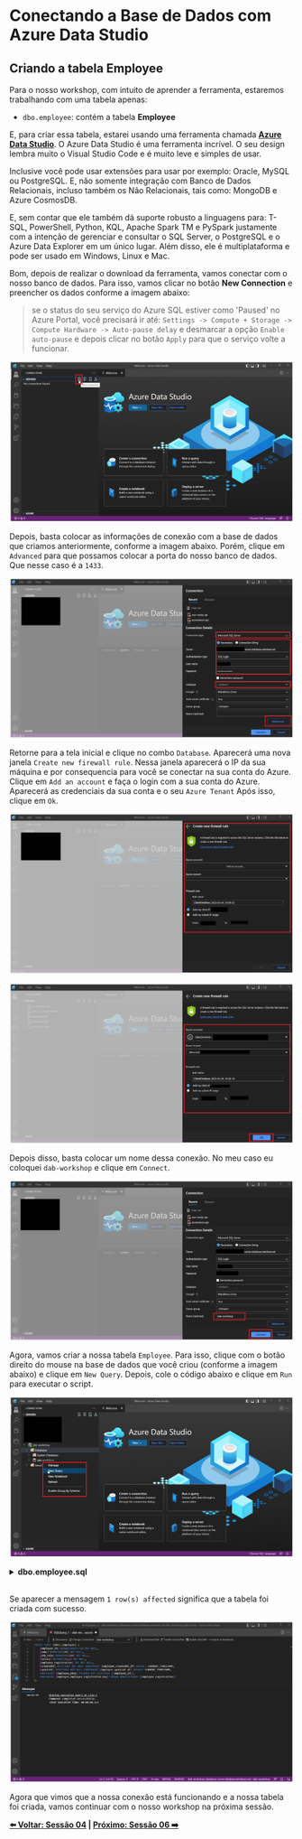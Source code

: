 # Conectando a Base de Dados com Azure Data Studio

## Criando a tabela Employee

Para o nosso workshop, com intuito de aprender a ferramenta, estaremos trabalhando com uma tabela apenas:

* `dbo.employee`: contém a tabela **Employee**

E, para criar essa tabela, estarei usando uma ferramenta chamada **[Azure Data Studio](https://azure.microsoft.com/products/data-studio/?WT.mc_id=javascript-75515-gllemos)**. O Azure Data Studio é uma ferramenta incrível. O seu design lembra muito o Visual Studio Code e é muito leve e simples de usar. 

Inclusive você pode usar extensões para usar por exemplo: Oracle, MySQL ou PostgreSQL. E, não somente integração com Banco de Dados Relacionais, incluso também os Não Relacionais, tais como: MongoDB e Azure CosmosDB. 

E, sem contar que ele também dá suporte robusto a linguagens para: T-SQL, PowerShell, Python, KQL, Apache Spark TM e PySpark justamente com a intenção de gerenciar e consultar o SQL Server, o PostgreSQL e o Azure Data Explorer em um único lugar. Além disso, ele é multiplataforma e pode ser usado em Windows, Linux e Mac.

Bom, depois de realizar o download da ferramenta, vamos conectar com o nosso banco de dados. Para isso, vamos clicar no botão **New Connection** e preencher os dados conforme a imagem abaixo:

> se o status do seu serviço do Azure SQL estiver como 'Paused' no Azure Portal, você precisará ir até: `Settings -> Compute + Storage -> Compute Hardware -> Auto-pause delay` e desmarcar a opção `Enable auto-pause` e depois clicar no botão `Apply` para que o serviço volte a funcionar.

![Azure Data Studio](./../../workshop-images/image-10.jpg)

Depois, basta colocar as informações de conexão com a base de dados que criamos anteriormente, conforme a imagem abaixo. Porém, clique em `Advanced` para que possamos colocar a porta do nosso banco de dados. Que nesse caso é a `1433`.

![Azure Data Studio](./../../workshop-images/image-11.jpg)

Retorne para a tela inicial e clique no combo `Database`. Aparecerá uma nova janela `Create new firewall rule`. Nessa janela aparecerá o IP da sua máquina e por consequencia para você se conectar na sua conta do Azure. Clique em `Add an account` e faça o login com a sua conta do Azure. Aparecerá as credenciais da sua conta e o seu `Azure Tenant` Após isso, clique em `Ok`.

![Azure Data Studio](./../../workshop-images/image-12.jpg)

![Azure Data Studio](./../../workshop-images/image-13.jpg)

Depois disso, basta colocar um nome dessa conexão. No meu caso eu coloquei `dab-workshop` e clique em `Connect`.

![Azure Data Studio](./../../workshop-images/image-14.jpg)

Agora, vamos criar a nossa tabela `Employee`. Para isso, clique com o botão direito do mouse na base de dados que você criou (conforme a imagem abaixo) e clique em `New Query`. Depois, cole o código abaixo e clique em `Run` para executar o script.

![Azure Data Studio](./../../workshop-images/image-15.jpg)

<details><summary><b>dbo.employee.sql</b></summary>
<br/>

```sql
CREATE TABLE [dbo].[employees] (
    [employee_id] UNIQUEIDENTIFIER NOT NULL,
    [name] NVARCHAR(100) NOT NULL,
    [job_role] NVARCHAR(100) NOT NULL,
    [salary] DECIMAL(12,2) NOT NULL,
    [employee_registration] INT NOT NULL,
    [createdAt] DATETIME2 NOT NULL CONSTRAINT [Employee_createdAt_df] DEFAULT CURRENT_TIMESTAMP,
    [updateAt] DATETIME2 NOT NULL CONSTRAINT [Employee_updateAt_df] DEFAULT CURRENT_TIMESTAMP,
    CONSTRAINT [Employee_pkey] PRIMARY KEY CLUSTERED ([employee_id]),
    CONSTRAINT [Employee_employee_registration_key] UNIQUE NONCLUSTERED ([employee_registration])
);
```
</details>
<br/>

Se aparecer a mensagem `1 row(s) affected` significa que a tabela foi criada com sucesso.

![Azure Data Studio](./../../workshop-images/image-16.jpg)

Agora que vimos que a nossa conexão está funcionando e a nossa tabela foi criada, vamos continuar com o nosso workshop na próxima sessão.

**[⬅️ Voltar: Sessão 04](./04-session.md) | **[Próximo: Sessão 06 ➡️](./06-session.md)****

